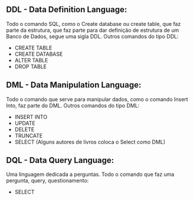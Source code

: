 ## DDL - Data Definition Language:

Todo o comando SQL, como o Create database ou create table, que faz parte da estrutura, que faz parte para dar definição de estrutura de um Banco de Dados, segue uma sigla DDL. Outros comandos do tipo DDL:

- CREATE TABLE
- CREATE DATABASE
- ALTER TABLE
- DROP TABLE

## DML - Data Manipulation Language:

Todo o comando que serve para manipular dados, como o comando Insert Into, faz parte do DML. Outros comandos do tipo DML:

- INSERT INTO
- UPDATE
- DELETE
- TRUNCATE
- SELECT (Alguns autores de livros coloca o Select como DML)

## DQL - Data Query Language:

Uma linguagem dedicada a perguntas. Todo o comando que faz uma pergunta, query, questionamento:

- SELECT
